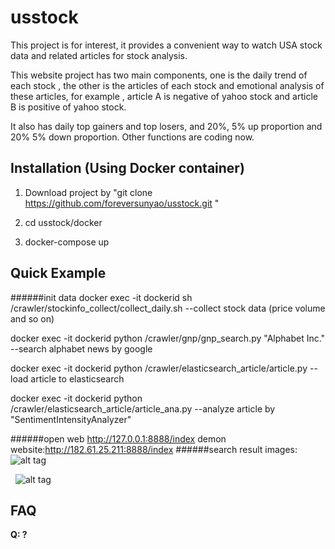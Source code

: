 # usstock


This project is for interest, it provides a convenient way to watch USA stock data and related articles for stock analysis.

This website project has two main components, one is the daily trend of each stock , the other is the articles of each stock and emotional analysis of these articles, for example , article A is negative of yahoo stock and article B is positive of yahoo stock.

It also has daily top gainers and top losers, and 20%, 5% up proportion and 20% 5% down proportion. Other functions are coding now.






## Installation (Using Docker container)

1. Download project by "git clone https://github.com/foreversunyao/usstock.git "

2. cd usstock/docker

3. docker-compose up





## Quick Example
######init data
docker exec -it dockerid sh /crawler/stockinfo_collect/collect_daily.sh --collect stock data (price volume and so on)

docker exec -it dockerid python /crawler/gnp/gnp_search.py "Alphabet Inc." --search alphabet news by google

docker exec -it dockerid python /crawler/elasticsearch_article/article.py --load article to elasticsearch

docker exec -it dockerid python /crawler/elasticsearch_article/article_ana.py --analyze article by "SentimentIntensityAnalyzer"

######open web
http://127.0.0.1:8888/index
demon website:http://182.61.25.211:8888/index
######search result
images:
   ![alt tag](https://github.com/foreversunyao/usstock/blob/master/Screen%20Shot%202017-03-09%20at%2012.10.42%20PM.png)
   
   ![alt tag](https://github.com/foreversunyao/usstock/blob/master/Screen%20Shot%202017-03-20%20at%208.11.27%20PM.png)
## FAQ

**Q: ?**<br>
